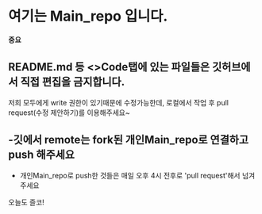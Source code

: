 
# 여기는 Main_repo 입니다.

**중요**

## README.md 등 <>Code탭에 있는 파일들은 깃허브에서 직접 편집을 금지합니다.
저희 모두에게 write 권한이 있기때문에 수정가능한데,
로컬에서 작업 후 pull request(수정 제안하기)를 이용해주세요~

##  -깃에서 remote는 fork된 개인Main_repo로 연결하고 push 해주세요

+ 개인Main_repo로 push한 것들은 매일 오후 4시 전후로 'pull request'해서 넘겨주세요

오늘도 즐코!